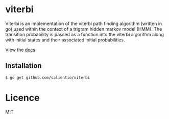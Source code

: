 # viterbi

Viterbi is an implementation of the viterbi path finding algorithm
(written in go) used within the context of a trigram hidden markov model
(HMM). The transition probability is passed as a function into the viterbi
algorithm along with initial states and their associated initial
probabilities.

View the [docs](http://godoc.org/github.com/salientio/viterbi).

## Installation

```
$ go get github.com/salientio/viterbi
```

# Licence

MIT
